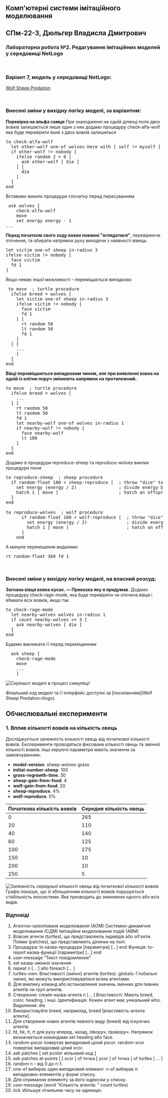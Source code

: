 ## Комп'ютерні системи імітаційного моделювання
## СПм-22-3, **Дюльгер Владисла Дмитрович**
### Лабораторна робота №**2**. Редагування імітаційних моделей у середовищі NetLogo

<br>

### Варіант 7, модель у середовищі NetLogo:
[Wolf Sheep Predation](https://www.netlogoweb.org/launch#http://www.netlogoweb.org/assets/modelslib/Sample%20Models/Biology/Wolf%20Sheep%20Predation.nlogo)

<br>

### Внесені зміни у вихідну логіку моделі, за варіантом:

**Перевірка на альфа самця** При знаходженні на одній ділянці поля двох вовків залишається лише один з них
додамо процедуру check-alfa-wolf яка буде перевіряти який з двох вовків залишиться 
<pre>
to check-alfa-wolf
  let other-wolf one-of wolves-here with [ self != myself ]
  if other-wolf != nobody [
    ifelse random 2 = 0 [
      ask other-wolf [ die ]
    ] [
      die
    ]
  ]
end
</pre>
Вставимо викилк процедури спочатку перед пересуванням 
<pre>
 ask wolves [
    check-alfa-wolf
    move
    set energy energy - 1
...
</pre>
**Перед початком свого ходу вовки повинні "оглядатися"**, перевіряючи оточення, та обирати напрямок руху виходячи з наявності вівець:
<pre>
let victim one-of sheep in-radius 3
ifelse victim != nobody [
  face victim
  fd 1
]
</pre>
Якщо немає іншої можливості – переміщається випадково
<pre>
 to move  ; turtle procedure
  ifelse breed = wolves [
    let victim one-of sheep in-radius 3
    ifelse victim != nobody [
      face victim
      fd 1
    ] [
      rt random 50
      lt random 50
      fd 1
    ]
  ] [
    ...
    ]
  ]
end
</pre>

**Вівці переміщаються випадковим чином, але при виявленні вовка на одній із клітин поруч змінюють напрямок на протилежний.** 
<pre>
to move  ; turtle procedure
  ifelse breed = wolves [
    ...
  ] [
    rt random 50
    lt random 50
    fd 1
    let nearby-wolf one-of wolves in-radius 1
    if nearby-wolf != nobody [
      face nearby-wolf
      lt 180
    ]
  ]
end
</pre>
Додамо в процедури reproduce-sheep та reproduce-wolves виклик процедури move 
<pre>
to reproduce-sheep  ; sheep procedure
  if random-float 100 < sheep-reproduce [  ; throw "dice" to see if you will reproduce
    set energy (energy / 2)                ; divide energy between parent and offspring
    hatch 1 [ move ]                       ; hatch an offspring and move it
  ]
end

to reproduce-wolves  ; wolf procedure
      if random-float 100 < wolf-reproduce [  ; throw "dice" to see if you will reproduce
        set energy (energy / 2)               ; divide energy between parent and offspring
        hatch 1 [ move ]                      ; hatch an offspring and move it
      ]
    end
</pre>
А минуле переміщення видалимо 
<pre>
rt random-float 360 fd 1
</pre>
<br>

### Внесені зміни у вихідну логіку моделі, на власний розсуд:

**Загнана вівця вовка кусає. —  Приказка яку я придумав**.
Додамо процедуру check-rage-mode, яка буде перевіряти чи оточена вівця і вбивати всіх вовків, якщо так
<pre>
to check-rage-mode
  let nearby-wolves wolves in-radius 1
  if count nearby-wolves >= 3 [
    ask nearby-wolves [ die ]
  ]
end
</pre>
Будемо викликати її перед переміщенням
<pre>
  ask sheep [
    check-rage-mode
    move
    ...    
    ]
</pre>



![Скріншот моделі в процесі симуляції](model.png)

Фінальний код моделі та її інтерфейс доступні за [посиланням](Wolf Sheep Predation.nlogo). 

## Обчислювальні експерименти
### 1. Вплив кількості вовків на кількість овець
Досліджується залежність кількості овець від початкової кількості вовків.
Експерименти проводяться фіксована кількості овець та змінної кількості вовків.
Інші керуючі параметри мають значення за замовчуванням:

- **model-version**. sheep-wolves-grass
- **initial-number-sheep**. 100
- **grass-regrowth-time**. 30
- **sheep-gain-from-food**. 4
- **wolf-gain-from-food**. 20
- **sheep-reproduce**. 4%
- **wolf-reproduce**. 5%

<table>
<thead>
<tr><th>Початкова кількість вовків</th><th>Середня кількість овець</th></tr>
</thead>
<tbody>
<tr><td>0</td><td>265</td></tr>
<tr><td>20</td><td>110</td></tr>
<tr><td>40</td><td>140</td></tr>
<tr><td>60</td><td>125</td></tr>
<tr><td>100</td><td>275</td></tr>
<tr><td>150</td><td>10</td></tr>
<tr><td>200</td><td>10</td></tr>
<tr><td>250</td><td>5</td></tr>
</tbody>
</table>

![Залежність середньої кількості овець від початкової кількості вовків](fig1.png)
Графік показує, що зі збільшенням кількості вовків порушується стабільність екосистеми. Яка призводить до зникнення одного або всіх видів.
<br>

### **Відповіді**
1. Агентно-орієнтоване моделювання (АОМ)
   Системно-динамічне моделювання (СДМ)
   Імітаційне моделювання подій (АВМ)
2. Власне агенти (turtles), що представляють індивідів або об'єкти.
   Плями (patches), що представляють ділянки на полі.
3. Процедура: to назва-процедури [параметри] [...] end
   Функція: to-report назва-функції [параметри] [...] end
4. user-message "Текст повідомлення"
5. set назва-змінної значення
6. repeat n [... ] або foreach [... ]
7. turtles-own: Властивості (змінні) агентів (turtles).
   globals: Глобальні змінні, які можуть використовуватися всіма агентами.
8. Для виклику команд або встановлення значень змінних для певних агентів чи груп агентів.
9. Створення: create-назва-агента n [... ]
   Властивості: Мають breed, color, heading, і інші.
   Ідентифікація: Кожен агент має унікальний who.
   Видалення: die
10. Використовуйте breed, наприклад, breed [властивість-агента агенти].
11. Для створення нових агентів певного виду (breed) від існуючих агентів.
12. fd, bk, lt, rt для руху вперед, назад, ліворуч, праворуч.
    Напрямок визначається командами set heading або face.
13. random-pxcor повертає випадковий цілий pxcor.
    random-xcor повертає випадковий цілий xcor.
14. ask patches [ set pcolor жільовий-код ]
15. ask patches at-points [ [ xcor ] of точка [ ycor ] of точка ] of turtles [ ... ]
16. random n - від 0 до n-1.
17. one-of вибирає один випадковий елемент.
    n-of вибирає n випадкових елементів у формі списку.
18. Для отримання елементу за його індексом у списку.
19. user-message (word "Кількість агентів: " count turtles)
20. tick збільшує лічильник часу на одиницю.



